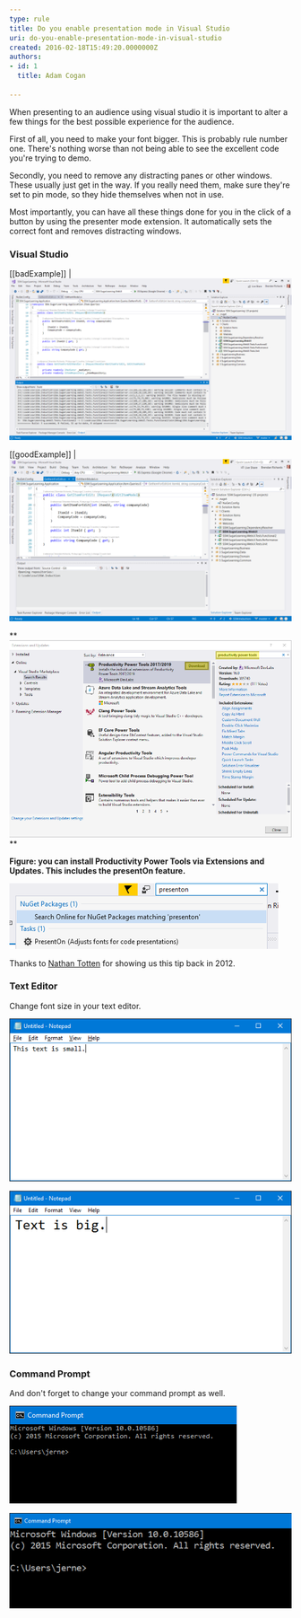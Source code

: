 ```yaml
---
type: rule
title: Do you enable presentation mode in Visual Studio
uri: do-you-enable-presentation-mode-in-visual-studio
created: 2016-02-18T15:49:20.0000000Z
authors:
- id: 1
  title: Adam Cogan

---
```


​When presenting to an audience using visual studio it is important to alter a few things for the best possible experience for the audience.

 



First of all, you need to make your font bigger. This is probably rule number one. There's nothing worse than not being able to see the excellent code you're trying to demo.




Secondly, you need to remove any distracting panes or other windows. These usually just get in the way. If you really need them, make sure they're set to pin mode, so they hide themselves when not in use.




Most importantly, you can have all these things done for you in the click of a button by using the presenter mode extension. It automatically sets the correct font and removes distracting windows.

### Visual Studio
 
[[badExample]]
| ![ Bad Example - Code is small and most of the Visual Studio UI is too small to read](present_off.png) 

 
[[goodExample]]
| ![ Good Example - Code is much more readable and Visual Studio UI is large enough to read​](present_on.png) 


**
![](install.png)
**

**Figure: you can install Productivity Power Tools via Extensions and Updates. This includes the presentOn feature.**



 
![ Use quick launch for toggling between presentOn and presentOff. ](quick_launch.png) 

Thanks to [Nathan Totten](https://ntotten.com/2012/12/12/visual-studio-2012-presentation-mode/) for showing us this tip back in 2012.




### Text Editor

Change font size in your text editor.
 
![ Small font size](notepad_bad.png) 

 
![ Good font size](notepad_good2.png) 


### Command Prompt

And don't forget to change your command prompt as well.
 
![ Command prompts are hard to read](cmd_bad_2.png)  

 
![ Font size for command prompt should be about twice as much as by default ](cmd_good_2.png)
